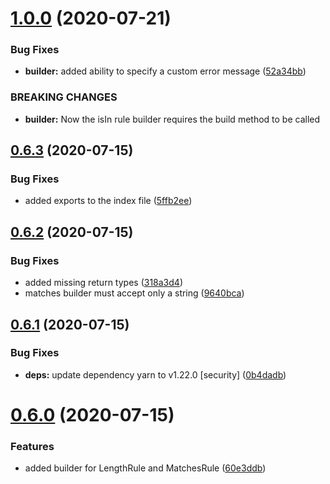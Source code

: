 # [1.0.0](https://github.com/ziccardi/json-data-validator/compare/0.6.3...1.0.0) (2020-07-21)


### Bug Fixes

* **builder:** added ability to specify a custom error message ([52a34bb](https://github.com/ziccardi/json-data-validator/commit/52a34bb05b30d203180f52c168730c1c38b1666c))


### BREAKING CHANGES

* **builder:** Now the isIn rule builder requires the build method to
be called



## [0.6.3](https://github.com/ziccardi/json-data-validator/compare/0.6.2...0.6.3) (2020-07-15)


### Bug Fixes

* added exports to the index file ([5ffb2ee](https://github.com/ziccardi/json-data-validator/commit/5ffb2eefe33dc82ed85e39f9f309be282c0ff45e))



## [0.6.2](https://github.com/ziccardi/json-data-validator/compare/0.6.1...0.6.2) (2020-07-15)


### Bug Fixes

* added missing return types ([318a3d4](https://github.com/ziccardi/json-data-validator/commit/318a3d48d7a05b35bb4ccd72fbc41f7ed1cd2e85))
* matches builder must accept only a string ([9640bca](https://github.com/ziccardi/json-data-validator/commit/9640bca8e3cbef7198dc824001ab7d0a96809083))



## [0.6.1](https://github.com/ziccardi/json-data-validator/compare/0.6.0...0.6.1) (2020-07-15)


### Bug Fixes

* **deps:** update dependency yarn to v1.22.0 [security] ([0b4dadb](https://github.com/ziccardi/json-data-validator/commit/0b4dadb18dcc170df49eb33f71b7e1727b298b6d))



# [0.6.0](https://github.com/ziccardi/json-data-validator/compare/0.5.2...0.6.0) (2020-07-15)


### Features

* added builder for LengthRule and MatchesRule ([60e3ddb](https://github.com/ziccardi/json-data-validator/commit/60e3ddb0bd5a54b4f080d424003901d04374f639))



